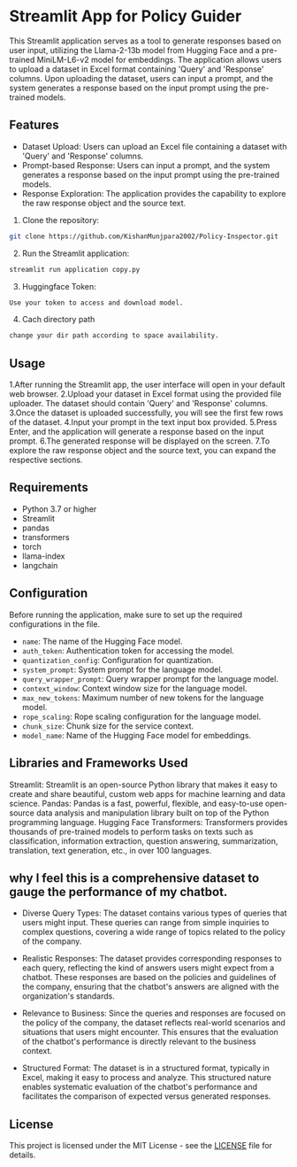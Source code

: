 # Streamlit App for Policy Guider
This Streamlit application serves as a tool to generate responses based on user input, utilizing the Llama-2-13b model from Hugging Face and a pre-trained MiniLM-L6-v2 model for embeddings. The application allows users to upload a dataset in Excel format containing 'Query' and 'Response' columns. Upon uploading the dataset, users can input a prompt, and the system generates a response based on the input prompt using the pre-trained models.

## Features
- Dataset Upload: Users can upload an Excel file containing a dataset with 'Query' and 'Response' columns.
- Prompt-based Response: Users can input a prompt, and the system generates a response based on the input prompt using the pre-trained models.
- Response Exploration: The application provides the capability to explore the raw response object and the source text.

1. Clone the repository:

```bash
git clone https://github.com/KishanMunjpara2002/Policy-Inspector.git
```

2. Run the Streamlit application:

```bash
streamlit run application copy.py
```

3. Huggingface Token:

```bash
Use your token to access and download model.
```
4. Cach directory path
```bash
change your dir path according to space availability.
```
## Usage

1.After running the Streamlit app, the user interface will open in your default web browser.
2.Upload your dataset in Excel format using the provided file uploader. The dataset should contain 'Query' and 'Response' columns.
3.Once the dataset is uploaded successfully, you will see the first few rows of the dataset.
4.Input your prompt in the text input box provided.
5.Press Enter, and the application will generate a response based on the input prompt.
6.The generated response will be displayed on the screen.
7.To explore the raw response object and the source text, you can expand the respective sections.

## Requirements

- Python 3.7 or higher
- Streamlit
- pandas
- transformers
- torch
- llama-index
- langchain

## Configuration

Before running the application, make sure to set up the required configurations in the  file. 

- `name`: The name of the Hugging Face model.
- `auth_token`: Authentication token for accessing the model.
- `quantization_config`: Configuration for quantization.
- `system_prompt`: System prompt for the language model.
- `query_wrapper_prompt`: Query wrapper prompt for the language model.
- `context_window`: Context window size for the language model.
- `max_new_tokens`: Maximum number of new tokens for the language model.
- `rope_scaling`: Rope scaling configuration for the language model.
- `chunk_size`: Chunk size for the service context.
- `model_name`: Name of the Hugging Face model for embeddings.

## Libraries and Frameworks Used
Streamlit: Streamlit is an open-source Python library that makes it easy to create and share beautiful, custom web apps for machine learning and data science.
Pandas: Pandas is a fast, powerful, flexible, and easy-to-use open-source data analysis and manipulation library built on top of the Python programming language.
Hugging Face Transformers: Transformers provides thousands of pre-trained models to perform tasks on texts such as classification, information extraction, question answering, summarization, translation, text generation, etc., in over 100 languages.

## why I feel this is a comprehensive dataset to gauge the performance of my chatbot.
- Diverse Query Types: The dataset contains various types of queries that users might input. These queries can range from simple inquiries to complex questions, covering a wide range of topics related to the policy of the company.

- Realistic Responses: The dataset provides corresponding responses to each query, reflecting the kind of answers users might expect from a chatbot. These responses are based on the policies and guidelines of the company, ensuring that the chatbot's answers are aligned with the organization's standards.

- Relevance to Business: Since the queries and responses are focused on the policy of the company, the dataset reflects real-world scenarios and situations that users might encounter. This ensures that the evaluation of the chatbot's performance is directly relevant to the business context.

- Structured Format: The dataset is in a structured format, typically in Excel, making it easy to process and analyze. This structured nature enables systematic evaluation of the chatbot's performance and facilitates the comparison of expected versus generated responses.

## License

This project is licensed under the MIT License - see the [LICENSE](LICENSE) file for details.


